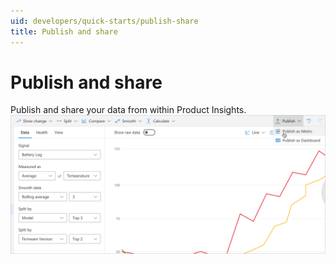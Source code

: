 ```yaml
---
uid: developers/quick-starts/publish-share
title: Publish and share
---
```

# Publish and share

Publish and share your data from within Product Insights.
![Publish and share data](publish.png)

